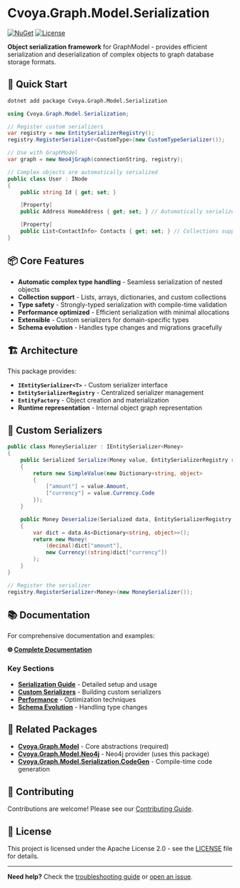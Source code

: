 # Cvoya.Graph.Model.Serialization

[![NuGet](https://img.shields.io/nuget/v/Cvoya.Graph.Model.Serialization.svg)](https://www.nuget.org/packages/Cvoya.Graph.Model.Serialization/)
[![License](https://img.shields.io/badge/License-Apache%202.0-blue.svg)](https://opensource.org/licenses/Apache-2.0)

**Object serialization framework** for GraphModel - provides efficient serialization and deserialization of complex objects to graph database storage formats.

## 🚀 Quick Start

```bash
dotnet add package Cvoya.Graph.Model.Serialization
```

```csharp
using Cvoya.Graph.Model.Serialization;

// Register custom serializers
var registry = new EntitySerializerRegistry();
registry.RegisterSerializer<CustomType>(new CustomTypeSerializer());

// Use with GraphModel
var graph = new Neo4jGraph(connectionString, registry);

// Complex objects are automatically serialized
public class User : INode
{
    public string Id { get; set; }

    [Property]
    public Address HomeAddress { get; set; } // Automatically serialized

    [Property]
    public List<ContactInfo> Contacts { get; set; } // Collections supported
}
```

## 📦 Core Features

- **Automatic complex type handling** - Seamless serialization of nested objects
- **Collection support** - Lists, arrays, dictionaries, and custom collections
- **Type safety** - Strongly-typed serialization with compile-time validation
- **Performance optimized** - Efficient serialization with minimal allocations
- **Extensible** - Custom serializers for domain-specific types
- **Schema evolution** - Handles type changes and migrations gracefully

## 🏗️ Architecture

This package provides:

- **`IEntitySerializer<T>`** - Custom serializer interface
- **`EntitySerializerRegistry`** - Centralized serializer management
- **`EntityFactory`** - Object creation and materialization
- **Runtime representation** - Internal object graph representation

## 🔧 Custom Serializers

```csharp
public class MoneySerializer : IEntitySerializer<Money>
{
    public Serialized Serialize(Money value, EntitySerializerRegistry registry)
    {
        return new SimpleValue(new Dictionary<string, object>
        {
            ["amount"] = value.Amount,
            ["currency"] = value.Currency.Code
        });
    }

    public Money Deserialize(Serialized data, EntitySerializerRegistry registry)
    {
        var dict = data.As<Dictionary<string, object>>();
        return new Money(
            (decimal)dict["amount"],
            new Currency((string)dict["currency"])
        );
    }
}

// Register the serializer
registry.RegisterSerializer<Money>(new MoneySerializer());
```

## 📚 Documentation

For comprehensive documentation and examples:

**🌐 [Complete Documentation](https://savasp.github.io/graphmodel/)**

### Key Sections

- **[Serialization Guide](https://savasp.github.io/graphmodel/packages/serialization/)** - Detailed setup and usage
- **[Custom Serializers](https://savasp.github.io/graphmodel/packages/serialization/custom-serializers.html)** - Building custom serializers
- **[Performance](https://savasp.github.io/graphmodel/packages/serialization/performance.html)** - Optimization techniques
- **[Schema Evolution](https://savasp.github.io/graphmodel/packages/serialization/schema-evolution.html)** - Handling type changes

## 🔗 Related Packages

- **[Cvoya.Graph.Model](https://www.nuget.org/packages/Cvoya.Graph.Model/)** - Core abstractions (required)
- **[Cvoya.Graph.Model.Neo4j](https://www.nuget.org/packages/Cvoya.Graph.Model.Neo4j/)** - Neo4j provider (uses this package)
- **[Cvoya.Graph.Model.Serialization.CodeGen](https://www.nuget.org/packages/Cvoya.Graph.Model.Serialization.CodeGen/)** - Compile-time code generation

## 🤝 Contributing

Contributions are welcome! Please see our [Contributing Guide](https://github.com/savasp/graphmodel/blob/main/CONTRIBUTING.md).

## 📄 License

This project is licensed under the Apache License 2.0 - see the [LICENSE](https://github.com/savasp/graphmodel/blob/main/LICENSE) file for details.

---

**Need help?** Check the [troubleshooting guide](https://savasp.github.io/graphmodel/guides/troubleshooting.html) or [open an issue](https://github.com/savasp/graphmodel/issues).
